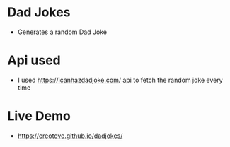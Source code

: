 # Dad Jokes
- Generates a random Dad Joke

# Api used
- I used https://icanhazdadjoke.com/ api to fetch the random joke every time

# Live Demo
- https://creotove.github.io/dadjokes/
